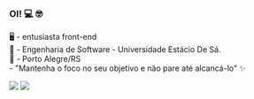 ### OI!  💻 🤓

🖥️ - entusiasta front-end
<br>🎒 - Engenharia de Software - Universidade Estácio De Sá.
<br>📍 - Porto Alegre/RS
<br> - "Mantenha o foco no seu objetivo e não pare até alcancá-lo" ✨


  <a href="https://instagram.com/jefersonantonovicz" target="_blank"><img src="https://img.shields.io/badge/-Instagram-%23E4405F?style=for-the-badge&logo=instagram&logoColor=white" target="_blank"></a>
   <a href="https://www.linkedin.com/in/jeferson-antonovicz-3ba1aab7/" target="_blank"><img src="https://img.shields.io/badge/-LinkedIn-%230077B5?style=for-the-badge&logo=linkedin&logoColor=white" target="_blank"></a> 
  

